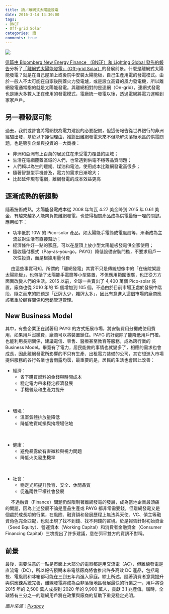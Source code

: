 ```yaml
---
title: 讀／離網式太陽能發電
date: 2016-3-14 14:30:00
tags: 
- BNEF
- Off-grid Solar
categories: 讀
comments: true
---
```

![](cover.jpg)

[這篇由 Bloomberg New Energy Finance （BNEF）和 Lighting Global 發佈的報告](http://about.bnef.com/white-papers/off-grid-solar-market-trends-report-2016/)分析了[「離網式太陽能發電」（Off-grid Solar）](https://en.wikipedia.org/wiki/Stand-alone_power_system)的發展前景。什麼是離網式太陽能發電？就是在自己屋頂上或後院中安裝太陽能板，自己生產用電的發電模式。由於一般人不太可能在自家後院蓋火力發電爐，或是設立高聳的風力發電機，所以離網發電通常指的就是太陽能發電。與離網相對的是連網（On-grid），連網式發電也是絕大多數人正在使用的發電模式，電廠統一發電以後，透過電網將電力運輸到家家戶戶。<!--more-->

## 另一種發展可能
過去，我們或許會將電網視為電力建設的必要配備，但這份報告從世界銀行的非洲經驗出發，基於以下幾個理由，推論出離網發電未來不但能解決落後地區的供電問題，也是吸引企業與投資的一大商機：

* 非洲和亞洲有上百萬的居民住在未受電力覆蓋的區域；
* 生活在電網覆蓋區域的人們，也常遇到供電不穩等品質問題；
* 人們賴以為生的蠟燭、煤油和電池，使用成本比離網發電高很多；
* 隨著智慧型手機普及，電力的需求日漸增大；
* 比起延伸現有電網，離網發電的成本效益更高

## 逐漸成熟的新趨勢
隨著技術成熟，太陽能發電成本從 2008 年每瓦 4.27 美金降到 2015 年 0.61 美金，有越來越多人能夠負擔離網發電，也使得相關產品成為供電最後一哩的關鍵。應用如下：
　
* 功率低於 10W 的 Pico-solar 產品，如太陽能手電筒或電風扇等，漸漸成為主流並對生活有直接幫助；
* 經濟條件好一點的家庭，可以在屋頂上放小型太陽能板發電供全家使用；
* 隨收隨付模式（Pay-as-you-go，PAYG）降低設備安裝門檻，不要求用戶一次性投資，而是根據用量付費

　
由這些事實可知，所謂的「離網發電」其實不只是傳統想像中的「在後院架設太陽能板」，也包括了太陽能手電筒等小型裝置，不但應用範圍很廣，也正從方方面面改變人們的生活。2015 以前，全球一共賣出了 4,400 萬個 Pico-solar 裝置，廠商也從 2010 年的 15 個增加到 105 個。不過由於目前市場正處於發展中階段，隨之而來的問題是「正牌太少，雜牌太多」，因此有意進入這個市場的廠商應該著重於顧客關係和營銷管道管理。

## New Business Model
其中，有些企業正在試著用 PAYG 的方式拓展市場，將安裝費用分攤成使用費用，如果用戶沒繳費，廠商可以將裝置鎖住。PAYG 的好處除了能降低用戶門檻，也能利用長期關係，建議電信、零售、醫療甚至教育等服務，成為跨行業的 Business Model。畢竟有了電力，居民能做的事情也就變多了，相應的需求也會成長，因此離網發電所影響的不只有生產、出租電力裝備的公司，其它想進入市場提供服務的各行各業也會雨露均霑，最重要的是，居民的生活也會因此改善：

* 經濟：
  * 省下購買燃料的金錢與時間成本
  * 穩定電力帶來穩定經濟發展
  * 手機普及和生產力提升

　
* 環境：
  * 溫室氣體排放量降低
  * 降低物資耗損與掩埋場佔地

　
* 健康：
  * 避免暴露於有害微粒與視力問題
  * 降低火災發生機率

　
* 社會：
  * 穩定光照提升教育、安全、休閒品質
  * 促進兩性平權社會發展

　
不過融資（Finance）問題仍然限制著離網發電的發展，成為當地企業最頭痛的問題，因為上述發展不論是產品生產或 PAYG 都非常需要錢，但離網發電又是個處於成長期的行業，在風險、融資額和發展歷程上無法與天使、VC、債主等融資角色完全匹配，也就出現了找不到錢、找不夠錢的窘境。於是報告針對初始資金（Seed Equity）、營運資本（Working Capital）和消費者金融資金（Consumer Financing Capital）三塊提出了許多建議，意在弭平雙方的資訊不對稱。

## 前景
最後，需要注意的一點是市面上大部分的電器都是用交流電（AC），但離線發電是直流電（DC），所以報告預期未來電器廠商將會推出許多高效 DC 產品，包括電視、電風扇和冰箱都可能在三到五年內進入家庭。綜上所述，隨著消費者意識提升與供應鍊系統完善，離線發電將成為亞非落後地區發展最快的行業之一，用戶將從 2015 年的 2,500 萬人成長到 2020 年的 9,900 萬人，貢獻 3.1 兆產值。屆時，全球將有三分之一的離網用戶將在政策與廠商的幫助下重見穩定光明。

*圖片來源：[Pixabay](https://pixabay.com/)*
